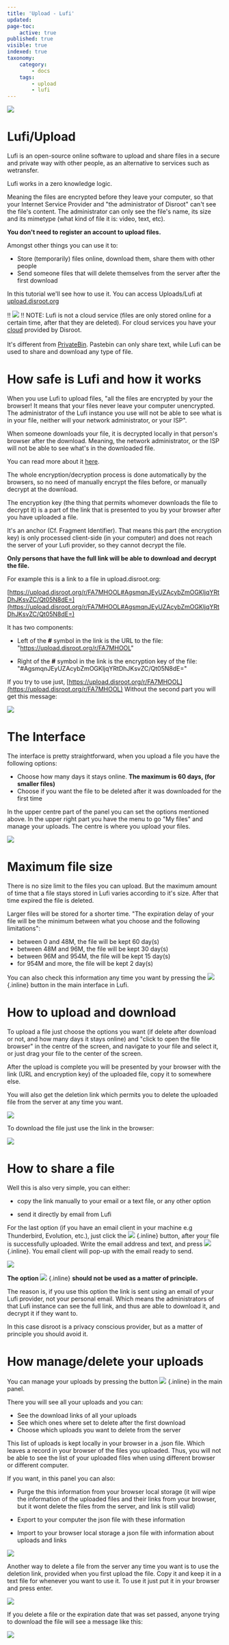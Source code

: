 ```yaml
---
title: 'Upload - Lufi'
updated:
page-toc:
    active: true
published: true
visible: true
indexed: true
taxonomy:
    category:
        - docs
    tags:
        - upload
        - lufi
---
```

![](/home/icons/lufi.png)

# Lufi/Upload

Lufi is an open-source online software to upload and share files in a secure and private way with other people, as an alternative to services such as wetransfer.

Lufi works in a zero knowledge logic.

Meaning the files are encrypted before they leave your computer, so that your Internet Service Provider and "the administrator of Disroot" can't see the file's content. The administrator can only see the file's name, its size and its mimetype (what kind of file it is: video, text, etc).

**You don't need to register an account to upload files.**

Amongst other things you can use it to:

   - Store (temporarily) files online, download them, share them with other people
   - Send someone files that will delete themselves from the server after the first download

In this tutorial we'll see how to use it. You can access Uploads/Lufi at [upload.disroot.org](https://upload.disroot.org)

!! ![](/home/icons/note.png)
!! NOTE: Lufi is not a cloud service (files are only stored online for a certain time, after that they are deleted). For cloud services you have your [cloud](https//:cloud.disroot.org) provided by Disroot.<br><br> It's different from [PrivateBin](projects_office/bin/privatebin). Pastebin can only share text, while Lufi can be used to share and download any type of file.

# How safe is Lufi and how it works

When you use Lufi to upload files, "all the files are encrypted by your the browser! It means that your files never leave your computer unencrypted. The administrator of the Lufi instance you use will not be able to see what is in your file, neither will your network administrator, or your ISP".

When someone downloads your file, it is decrypted locally in that person's browser after the download. Meaning, the network administrator, or the ISP will not be able to see what's in the downloaded file.

You can read more about it [here](https://git.framasoft.org/luc/lufi).

The whole encryption/decryption process is done automatically by the browsers, so no need of manually encrypt the files before, or manually decrypt at the download.

The encryption key (the thing that permits whomever downloads the file to decrypt it) is a part of the link that is presented to you by your browser after you have uploaded a file.

It's an anchor (Cf. Fragment Identifier). That means this part (the encryption key) is only processed client-side (in your computer) and does not reach the server of your Lufi provider, so they cannot decrypt the file.

**Only persons that have the full link will be able to download and decrypt the file.**

For example this is a link to a file in upload.disroot.org:

[https://upload.disroot.org/r/FA7MHOOL#AgsmqnJEyUZAcybZmOGKljqYRtDhJKsvZC/Qt05N8dE=](https://upload.disroot.org/r/FA7MHOOL#AgsmqnJEyUZAcybZmOGKljqYRtDhJKsvZC/Qt05N8dE=)

It has two components:

* Left of the **#** symbol in the link is the URL to the file:
"https://upload.disroot.org/r/FA7MHOOL"

* Right of the **#** symbol in the link is the encryption key of the file:
"#AgsmqnJEyUZAcybZmOGKljqYRtDhJKsvZC/Qt05N8dE="


If you try to use just, [https://upload.disroot.org/r/FA7MHOOL](https://upload.disroot.org/r/FA7MHOOL)
Without the second part you will get this message:

![](en/lufi01.png)


# The Interface

The interface is pretty straightforward, when you upload a file you have the following options:

* Choose how many days it stays online. **The maximum is 60 days, (for smaller files)**
* Choose if you want the file to be deleted after it was downloaded for the first time

In the upper centre part of the panel you can set the options mentioned above. In the upper right part you have the menu to go "My files" and manage your uploads. The centre is where you upload your files.

![](en/lufi02.png)


# Maximum file size

There is no size limit to the files you can upload. But the maximum amount of time that a file stays stored in Lufi varies according to it's size. After that time expired the file is deleted.

Larger files will be stored for a shorter time. "The expiration delay of your file will be the minimum between what you choose and the following limitations":

* between 0 and 48M, the file will be kept 60 day(s)
* between 48M and 96M, the file will be kept 30 day(s)
* between 96M and 954M, the file will be kept 15 day(s)
* for 954M and more, the file will be kept 2 day(s)

You can also check this information any time you want by pressing the ![](en/lufi03.png?resize=30,24) {.inline} button in the main interface in Lufi.


# How to upload and download

To upload a file just choose the options you want (if delete after download or not, and how many days it stays online) and "click to open the file browser" in the centre of the screen, and navigate to your file and select it, or just drag your file to the center of the screen.

After the upload is complete you will be presented by your browser with the link (URL and encryption key) of the uploaded file, copy it to somewhere else.

You will also get the deletion link which permits you to delete the uploaded file from the server at any time you want.

![](en/lufi1.gif)

To download the file just use the link in the browser:

![](en/lufi2.gif)


# How to share a file

Well this is also very simple, you can either:

* copy the link manually to your email or a text file, or any other option

* send it directly by email from Lufi

For the last option (if you have an email client in your machine e.g Thunderbird, Evolution, etc.), just click the ![](lufi04.png?resize=200,30) {.inline} button, after your file is successfully uploaded. Write the email address and text, and press ![](lufi05.png?resize=280,30) {.inline}. You email client will pop-up with the email ready to send.

![](en/lufi3.gif)

**The option** ![](en/lufi06.png?resize=180,25) {.inline} **should not be used as a matter of principle.**

The reason is, if you use this option the link is sent using an email of your Lufi provider, not your personal email. Which means the administrators of that Lufi instance can see the full link, and thus are able to download it, and decrypt it if they want to.

In this case disroot is a privacy conscious provider, but as a matter of principle you should avoid it.  


# How manage/delete your uploads

You can manage your uploads by pressing the button ![](en/lufi07.png?resize=60,40) {.inline} in the main panel.

There you will see all your uploads and you can:

* See the download links of all your uploads
* See which ones where set to delete after the first download
* Choose which uploads you want to delete from the server

 This list of uploads is kept locally in your browser in a .json file. Which leaves a record in your browser of the files you uploaded. Thus, you will not be able to see the list of your uploaded files when using different browser or different computer.

If you want, in this panel you can also:

* Purge the this information from your browser local storage (it will wipe the information of the uploaded files and their links from your browser, but it wont delete the files from the server, and link is still valid)

* Export to your computer the json file with these information

* Import to your browser local storage a json file with information about uploads and links

![](en/lufi4.gif)

Another way to delete a file from the server any time you want is to use the deletion link, provided when you first upload the file. Copy it and keep it in a text file for whenever you want to use it.
To use it just put it in your browser and press enter.

![](en/lufi08.png)

If you delete a file or the expiration date that was set passed, anyone trying to download the file will see a message like this:

![](en/lufi09.png)
